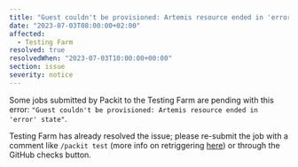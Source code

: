 ```yaml
---
title: "Guest couldn't be provisioned: Artemis resource ended in 'error' state"
date: "2023-07-03T08:00:00+02:00"
affected:
  - Testing Farm
resolved: true
resolvedWhen: "2023-07-03T10:00:00+00:00"
section: issue
severity: notice
---
```


Some jobs submitted by Packit to the Testing Farm are pending with this error:
`"Guest couldn't be provisioned: Artemis resource ended in 'error' state"`.

Testing Farm has already resolved the issue; please re-submit the job with a
comment like `/packit test` (more info on retriggering
[here](https://packit.dev/docs/configuration/upstream/tests/#restart-testing))
or through the GitHub checks button.

